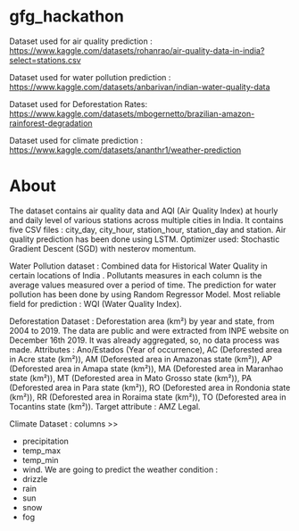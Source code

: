# gfg_hackathon
Dataset used for air quality prediction : https://www.kaggle.com/datasets/rohanrao/air-quality-data-in-india?select=stations.csv

Dataset used for water pollution prediction : https://www.kaggle.com/datasets/anbarivan/indian-water-quality-data

Dataset used for Deforestation Rates: https://www.kaggle.com/datasets/mbogernetto/brazilian-amazon-rainforest-degradation

Dataset used for climate prediction : https://www.kaggle.com/datasets/ananthr1/weather-prediction
# About
The dataset contains air quality data and AQI (Air Quality Index) at hourly and daily level of various stations across multiple cities in India. It contains five CSV files : city_day, city_hour, station_hour, station_day and station.
Air quality prediction has been done using LSTM. Optimizer used: Stochastic Gradient Descent (SGD) with nesterov momentum.

Water Pollution dataset : Combined data for Historical Water Quality in certain locations of India . Pollutants measures in each column is the average values measured over a period of time. 
The prediction for water pollution has been done by using Random Regressor Model. Most reliable field for prediction : WQI (Water Quality Index).

Deforestation Dataset : Deforestation area (km²) by year and state, from 2004 to 2019. The data are public and were extracted from INPE website on December 16th 2019. It was already aggregated, so, no data process was made.
Attributes : Ano/Estados (Year of occurrence), AC (Deforested area in Acre state (km²)), AM (Deforested area in Amazonas state (km²)), AP (Deforested area in Amapa state (km²)), MA (Deforested area in Maranhao state (km²)), MT (Deforested area in Mato Grosso state (km²)), PA (Deforested area in Para state (km²)), RO (Deforested area in Rondonia state (km²)), RR (Deforested area in Roraima state (km²)), TO (Deforested area in Tocantins state (km²)).
Target attribute : AMZ Legal.

Climate Dataset :  columns >>
* precipitation
* temp_max
* temp_min
* wind. We are going to predict the weather condition :
* drizzle
* rain
* sun
* snow
* fog





